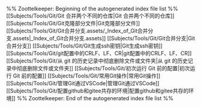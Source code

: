 %% Zoottelkeeper: Beginning of the autogenerated index file list  %%
 [[Subjects/Tools/Git/Git 合并两个不同的仓库|Git 合并两个不同的仓库]]
 [[Subjects/Tools/Git/Git克隆部分文件|Git克隆部分文件]]
 [[Subjects/Tools/Git/Git合并分支.assets/_Index_of_Git合并分支.assets|_Index_of_Git合并分支.assets]]
 [[Subjects/Tools/Git/Git合并分支|Git合并分支]]
 [[Subjects/Tools/Git/Git生成ssh密钥|Git生成ssh密钥]]
 [[Subjects/Tools/Git/git配置中的CRLF、LF、CR|git配置中的CRLF、LF、CR]]
 [[Subjects/Tools/Git/从 git 的历史记录中彻底删除文件或文件夹|从 git 的历史记录中彻底删除文件或文件夹]]
 [[Subjects/Tools/Git/初次运行 Git 前的配置|初次运行 Git 前的配置]]
 [[Subjects/Tools/Git/常用Git操作|常用Git操作]]
 [[Subjects/Tools/Git/管理Git通过VSCode|管理Git通过VSCode]]
 [[Subjects/Tools/Git/配置github和gitee共存的环境|配置github和gitee共存的环境]]
%% Zoottelkeeper: End of the autogenerated index file list  %%

